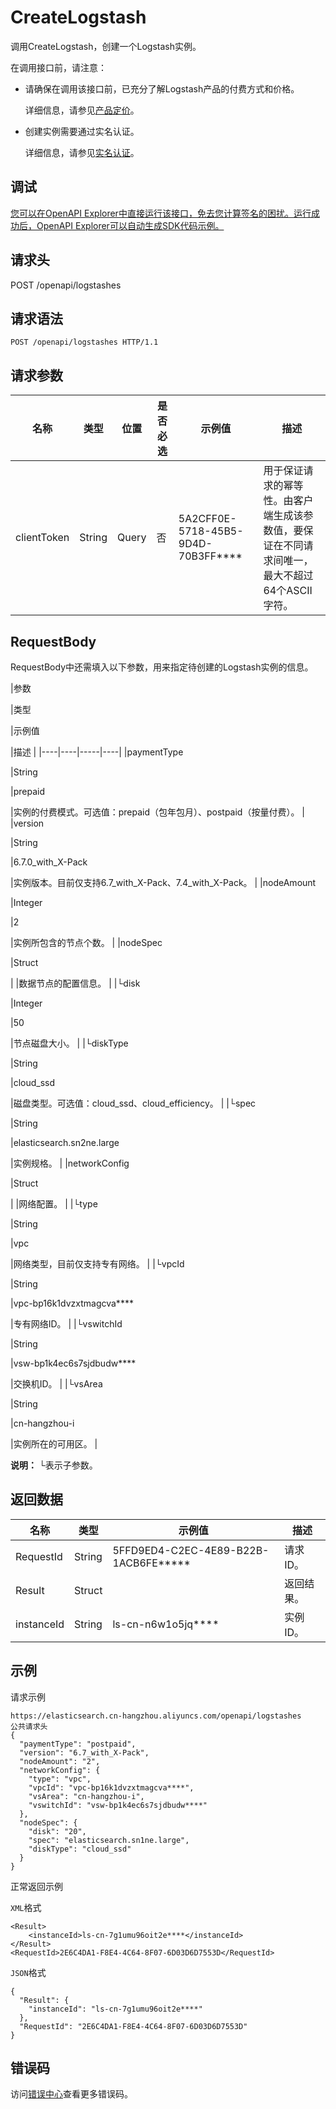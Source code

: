 # CreateLogstash

调用CreateLogstash，创建一个Logstash实例。

在调用接口前，请注意：

-   请确保在调用该接口前，已充分了解Logstash产品的付费方式和价格。

    详细信息，请参见[产品定价](~~139428~~)。

-   创建实例需要通过实名认证。

    详细信息，请参见[实名认证](~~37175~~)。


## 调试

[您可以在OpenAPI Explorer中直接运行该接口，免去您计算签名的困扰。运行成功后，OpenAPI Explorer可以自动生成SDK代码示例。](https://api.aliyun.com/#product=elasticsearch&api=CreateLogstash&type=ROA&version=2017-06-13)

## 请求头

POST /openapi/logstashes

## 请求语法

```
POST /openapi/logstashes HTTP/1.1
```

## 请求参数

|名称|类型|位置|是否必选|示例值|描述|
|--|--|--|----|---|--|
|clientToken|String|Query|否|5A2CFF0E-5718-45B5-9D4D-70B3FF\*\*\*\*|用于保证请求的幂等性。由客户端生成该参数值，要保证在不同请求间唯一，最大不超过64个ASCII字符。 |

## RequestBody

RequestBody中还需填入以下参数，用来指定待创建的Logstash实例的信息。

|参数

|类型

|示例值

|描述 |
|----|----|-----|----|
|paymentType

|String

|prepaid

|实例的付费模式。可选值：prepaid（包年包月）、postpaid（按量付费）。 |
|version

|String

|6.7.0\_with\_X-Pack

|实例版本。目前仅支持6.7\_with\_X-Pack、7.4\_with\_X-Pack。 |
|nodeAmount

|Integer

|2

|实例所包含的节点个数。 |
|nodeSpec

|Struct

| |数据节点的配置信息。 |
|└disk

|Integer

|50

|节点磁盘大小。 |
|└diskType

|String

|cloud\_ssd

|磁盘类型。可选值：cloud\_ssd、cloud\_efficiency。 |
|└spec

|String

|elasticsearch.sn2ne.large

|实例规格。 |
|networkConfig

|Struct

| |网络配置。 |
|└type

|String

|vpc

|网络类型，目前仅支持专有网络。 |
|└vpcId

|String

|vpc-bp16k1dvzxtmagcva\*\*\*\*

|专有网络ID。 |
|└vswitchId

|String

|vsw-bp1k4ec6s7sjdbudw\*\*\*\*

|交换机ID。 |
|└vsArea

|String

|cn-hangzhou-i

|实例所在的可用区。 |

**说明：** └表示子参数。

## 返回数据

|名称|类型|示例值|描述|
|--|--|---|--|
|RequestId|String|5FFD9ED4-C2EC-4E89-B22B-1ACB6FE\*\*\*\*\*|请求ID。 |
|Result|Struct| |返回结果。 |
|instanceId|String|ls-cn-n6w1o5jq\*\*\*\*|实例ID。 |

## 示例

请求示例

```
https://elasticsearch.cn-hangzhou.aliyuncs.com/openapi/logstashes
公共请求头
{
  "paymentType": "postpaid",
  "version": "6.7_with_X-Pack",
  "nodeAmount": "2",
  "networkConfig": {
    "type": "vpc",
    "vpcId": "vpc-bp16k1dvzxtmagcva****",
    "vsArea": "cn-hangzhou-i",
    "vswitchId": "vsw-bp1k4ec6s7sjdbudw****"
  },
  "nodeSpec": {
    "disk": "20",
    "spec": "elasticsearch.sn1ne.large",
    "diskType": "cloud_ssd"
  }
}
```

正常返回示例

`XML`格式

```
<Result>
    <instanceId>ls-cn-7g1umu96oit2e****</instanceId>
</Result>
<RequestId>2E6C4DA1-F8E4-4C64-8F07-6D03D6D7553D</RequestId>
```

`JSON`格式

```
{
  "Result": {
    "instanceId": "ls-cn-7g1umu96oit2e****"
  },
  "RequestId": "2E6C4DA1-F8E4-4C64-8F07-6D03D6D7553D"
}
```

## 错误码

访问[错误中心](https://error-center.aliyun.com/status/product/elasticsearch)查看更多错误码。

